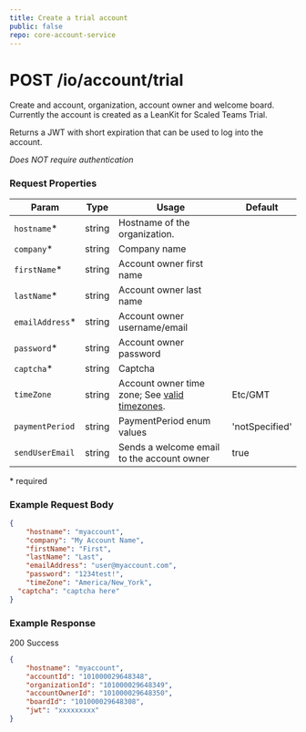 ```yaml
---
title: Create a trial account
public: false
repo: core-account-service
---
```

# POST /io/account/trial
Create and account, organization, account owner and welcome board. Currently the account is created as a LeanKit for Scaled Teams Trial.

Returns a JWT with short expiration that can be used to log into the account.

_Does NOT require authentication_

### Request Properties
|Param|Type|Usage|Default|
|---|---|---|---|
|`hostname`*|string|Hostname of the organization.||
|`company`*|string|Company name||
|`firstName`*|string|Account owner first name||
|`lastName`*|string|Account owner last name ||
|`emailAddress`*|string|Account owner username/email ||
|`password`*|string|Account owner password ||
|`captcha`*|string|Captcha||
|`timeZone`|string|Account owner time zone; See [valid timezones](/markdown/01-overview/time-zones.md). |Etc/GMT|
|`paymentPeriod`|string|PaymentPeriod enum values|'notSpecified'|
|`sendUserEmail`|string|Sends a welcome email to the account owner|true|

\* required

### Example Request Body
```json
{
	"hostname": "myaccount",
	"company": "My Account Name",
	"firstName": "First",
	"lastName": "Last",
	"emailAddress": "user@myaccount.com",
	"password": "1234test!",
	"timeZone": "America/New_York",
  "captcha": "captcha here"
}
```

### Example Response
200 Success
```json
{
    "hostname": "myaccount",
    "accountId": "101000029648348",
    "organizationId": "101000029648349",
    "accountOwnerId": "101000029648350",
    "boardId": "101000029648308",
    "jwt": "xxxxxxxxx"
}
```
